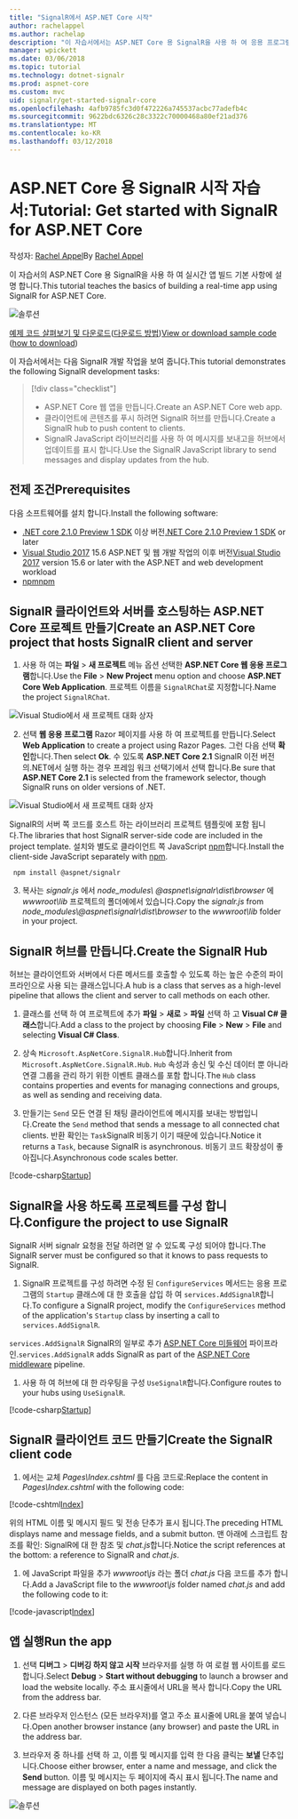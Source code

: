 ```yaml
---
title: "SignalR에서 ASP.NET Core 시작"
author: rachelappel
ms.author: rachelap
description: "이 자습서에서는 ASP.NET Core 용 SignalR을 사용 하 여 응용 프로그램을 만듭니다."
manager: wpickett
ms.date: 03/06/2018
ms.topic: tutorial
ms.technology: dotnet-signalr
ms.prod: aspnet-core
ms.custom: mvc
uid: signalr/get-started-signalr-core
ms.openlocfilehash: 4afb9785fc3d0f472226a745537acbc77adefb4c
ms.sourcegitcommit: 9622bdc6326c28c3322c70000468a80ef21ad376
ms.translationtype: MT
ms.contentlocale: ko-KR
ms.lasthandoff: 03/12/2018
---
```

# <a name="tutorial-get-started-with-signalr-for-aspnet-core"></a><span data-ttu-id="f27e9-103">ASP.NET Core 용 SignalR 시작 자습서:</span><span class="sxs-lookup"><span data-stu-id="f27e9-103">Tutorial: Get started with SignalR for ASP.NET Core</span></span>

<span data-ttu-id="f27e9-104">작성자: [Rachel Appel](https://twitter.com/rachelappel)</span><span class="sxs-lookup"><span data-stu-id="f27e9-104">By [Rachel Appel](https://twitter.com/rachelappel)</span></span>

<span data-ttu-id="f27e9-105">이 자습서의 ASP.NET Core 용 SignalR을 사용 하 여 실시간 앱 빌드 기본 사항에 설명 합니다.</span><span class="sxs-lookup"><span data-stu-id="f27e9-105">This tutorial teaches the basics of building a real-time app using SignalR for ASP.NET Core.</span></span>

   ![솔루션](get-started-signalr-core/_static/signalr-get-started-finished.png)

<span data-ttu-id="f27e9-107">[예제 코드 살펴보기 및 다운로드](https://github.com/aspnet/Docs/tree/master/aspnetcore/signalr/get-started-signalr-core/sample/)([다운로드 방법](xref:tutorials/index#how-to-download-a-sample))</span><span class="sxs-lookup"><span data-stu-id="f27e9-107">[View or download sample code](https://github.com/aspnet/Docs/tree/master/aspnetcore/signalr/get-started-signalr-core/sample/) ([how to download](xref:tutorials/index#how-to-download-a-sample))</span></span>

<span data-ttu-id="f27e9-108">이 자습서에서는 다음 SignalR 개발 작업을 보여 줍니다.</span><span class="sxs-lookup"><span data-stu-id="f27e9-108">This tutorial demonstrates the following SignalR development tasks:</span></span>

> [!div class="checklist"]
> * <span data-ttu-id="f27e9-109">ASP.NET Core 웹 앱을 만듭니다.</span><span class="sxs-lookup"><span data-stu-id="f27e9-109">Create an ASP.NET Core web app.</span></span>
> * <span data-ttu-id="f27e9-110">클라이언트에 콘텐츠를 푸시 하려면 SignalR 허브를 만듭니다.</span><span class="sxs-lookup"><span data-stu-id="f27e9-110">Create a SignalR hub to push content to clients.</span></span>
> * <span data-ttu-id="f27e9-111">SignalR JavaScript 라이브러리를 사용 하 여 메시지를 보내고을 허브에서 업데이트를 표시 합니다.</span><span class="sxs-lookup"><span data-stu-id="f27e9-111">Use the SignalR JavaScript library to send messages and display updates from the hub.</span></span>

## <a name="prerequisites"></a><span data-ttu-id="f27e9-112">전제 조건</span><span class="sxs-lookup"><span data-stu-id="f27e9-112">Prerequisites</span></span>

<span data-ttu-id="f27e9-113">다음 소프트웨어를 설치 합니다.</span><span class="sxs-lookup"><span data-stu-id="f27e9-113">Install the following software:</span></span>

* <span data-ttu-id="f27e9-114">[.NET core 2.1.0 Preview 1 SDK](https://www.microsoft.com/net/download/dotnet-core/sdk-2.1.300-preview1) 이상 버전</span><span class="sxs-lookup"><span data-stu-id="f27e9-114">[.NET Core 2.1.0 Preview 1 SDK](https://www.microsoft.com/net/download/dotnet-core/sdk-2.1.300-preview1) or later</span></span>
* <span data-ttu-id="f27e9-115">[Visual Studio 2017](https://www.visualstudio.com/downloads/) 15.6 ASP.NET 및 웹 개발 작업의 이후 버전</span><span class="sxs-lookup"><span data-stu-id="f27e9-115">[Visual Studio 2017](https://www.visualstudio.com/downloads/) version 15.6 or later with the ASP.NET and web development workload</span></span>
* [<span data-ttu-id="f27e9-116">npm</span><span class="sxs-lookup"><span data-stu-id="f27e9-116">npm</span></span>](https://www.npmjs.com/get-npm)

## <a name="create-an-aspnet-core-project-that-hosts-signalr-client-and-server"></a><span data-ttu-id="f27e9-117">SignalR 클라이언트와 서버를 호스팅하는 ASP.NET Core 프로젝트 만들기</span><span class="sxs-lookup"><span data-stu-id="f27e9-117">Create an ASP.NET Core project that hosts SignalR client and server</span></span>

1. <span data-ttu-id="f27e9-118">사용 하 여는 **파일** > **새 프로젝트** 메뉴 옵션 선택한 **ASP.NET Core 웹 응용 프로그램**합니다.</span><span class="sxs-lookup"><span data-stu-id="f27e9-118">Use the **File** > **New Project** menu option and choose **ASP.NET Core Web Application**.</span></span> <span data-ttu-id="f27e9-119">프로젝트 이름을 `SignalRChat`로 지정합니다.</span><span class="sxs-lookup"><span data-stu-id="f27e9-119">Name the project `SignalRChat`.</span></span>

  ![Visual Studio에서 새 프로젝트 대화 상자](get-started-signalr-core/_static/signalr-new-project-dialog.png)

2. <span data-ttu-id="f27e9-121">선택 **웹 응용 프로그램** Razor 페이지를 사용 하 여 프로젝트를 만듭니다.</span><span class="sxs-lookup"><span data-stu-id="f27e9-121">Select **Web Application** to create a project using Razor Pages.</span></span> <span data-ttu-id="f27e9-122">그런 다음 선택 **확인**합니다.</span><span class="sxs-lookup"><span data-stu-id="f27e9-122">Then select **Ok**.</span></span> <span data-ttu-id="f27e9-123">수 있도록 **ASP.NET Core 2.1** SignalR 이전 버전의.NET에서 실행 하는 경우 프레임 워크 선택기에서 선택 합니다.</span><span class="sxs-lookup"><span data-stu-id="f27e9-123">Be sure that **ASP.NET Core 2.1** is selected from the framework selector, though SignalR runs on older versions of .NET.</span></span>

  ![Visual Studio에서 새 프로젝트 대화 상자](get-started-signalr-core/_static/signalr-new-project-choose-type.png)

  <span data-ttu-id="f27e9-125">SignalR의 서버 쪽 코드를 호스트 하는 라이브러리 프로젝트 템플릿에 포함 됩니다.</span><span class="sxs-lookup"><span data-stu-id="f27e9-125">The libraries that host SignalR server-side code are included in the project template.</span></span> <span data-ttu-id="f27e9-126">설치와 별도로 클라이언트 쪽 JavaScript [npm](https://www.npmjs.com/)합니다.</span><span class="sxs-lookup"><span data-stu-id="f27e9-126">Install the client-side JavaScript separately with [npm](https://www.npmjs.com/).</span></span>

  ```console
   npm install @aspnet/signalr
  ```

3. <span data-ttu-id="f27e9-127">복사는 *signalr.js* 에서 *node_modules\\ @aspnet\signalr\dist\browser*  에 *wwwroot\lib* 프로젝트의 폴더에에서 있습니다.</span><span class="sxs-lookup"><span data-stu-id="f27e9-127">Copy the *signalr.js* from *node_modules\\@aspnet\signalr\dist\browser* to the *wwwroot\lib* folder in your project.</span></span>

## <a name="create-the-signalr-hub"></a><span data-ttu-id="f27e9-128">SignalR 허브를 만듭니다.</span><span class="sxs-lookup"><span data-stu-id="f27e9-128">Create the SignalR Hub</span></span>

<span data-ttu-id="f27e9-129">허브는 클라이언트와 서버에서 다른 메서드를 호출할 수 있도록 하는 높은 수준의 파이프라인으로 사용 되는 클래스입니다.</span><span class="sxs-lookup"><span data-stu-id="f27e9-129">A hub is a class that serves as a high-level pipeline that allows the client and server to call methods on each other.</span></span>

1. <span data-ttu-id="f27e9-130">클래스를 선택 하 여 프로젝트에 추가 **파일** > **새로** > **파일** 선택 하 고 **Visual C# 클래스**합니다.</span><span class="sxs-lookup"><span data-stu-id="f27e9-130">Add a class to the project by choosing **File** > **New** > **File** and selecting **Visual C# Class**.</span></span> 

1. <span data-ttu-id="f27e9-131">상속 `Microsoft.AspNetCore.SignalR.Hub`합니다.</span><span class="sxs-lookup"><span data-stu-id="f27e9-131">Inherit from `Microsoft.AspNetCore.SignalR.Hub`.</span></span> <span data-ttu-id="f27e9-132">`Hub` 속성과 송신 및 수신 데이터 뿐 아니라 연결 그룹을 관리 하기 위한 이벤트 클래스를 포함 합니다.</span><span class="sxs-lookup"><span data-stu-id="f27e9-132">The `Hub` class contains properties and events for managing connections and groups, as well as sending and receiving data.</span></span>

1. <span data-ttu-id="f27e9-133">만들기는 `Send` 모든 연결 된 채팅 클라이언트에 메시지를 보내는 방법입니다.</span><span class="sxs-lookup"><span data-stu-id="f27e9-133">Create the `Send` method that sends a message to all connected chat clients.</span></span> <span data-ttu-id="f27e9-134">반환 확인는 `Task`SignalR 비동기 이기 때문에 있습니다.</span><span class="sxs-lookup"><span data-stu-id="f27e9-134">Notice it returns a `Task`, because SignalR is asynchronous.</span></span> <span data-ttu-id="f27e9-135">비동기 코드 확장성이 좋아집니다.</span><span class="sxs-lookup"><span data-stu-id="f27e9-135">Asynchronous code scales better.</span></span>

  [!code-csharp[Startup](get-started-signalr-core/sample/Hubs/ChatHub.cs?range=7-14)]

## <a name="configure-the-project-to-use-signalr"></a><span data-ttu-id="f27e9-136">SignalR을 사용 하도록 프로젝트를 구성 합니다.</span><span class="sxs-lookup"><span data-stu-id="f27e9-136">Configure the project to use SignalR</span></span>

<span data-ttu-id="f27e9-137">SignalR 서버 signalr 요청을 전달 하려면 알 수 있도록 구성 되어야 합니다.</span><span class="sxs-lookup"><span data-stu-id="f27e9-137">The SignalR server must be configured so that it knows to pass requests to SignalR.</span></span>

1. <span data-ttu-id="f27e9-138">SignalR 프로젝트를 구성 하려면 수정 된 `ConfigureServices` 메서드는 응용 프로그램의 `Startup` 클래스에 대 한 호출을 삽입 하 여 `services.AddSignalR`합니다.</span><span class="sxs-lookup"><span data-stu-id="f27e9-138">To configure a SignalR project, modify the `ConfigureServices` method of the application's `Startup` class by inserting a call to `services.AddSignalR`.</span></span>

  <span data-ttu-id="f27e9-139">`services.AddSignalR` SignalR의 일부로 추가 [ASP.NET Core 미들웨어](xref:fundamentals/middleware/index) 파이프라인.</span><span class="sxs-lookup"><span data-stu-id="f27e9-139">`services.AddSignalR` adds SignalR as part of the [ASP.NET Core middleware](xref:fundamentals/middleware/index) pipeline.</span></span>

1. <span data-ttu-id="f27e9-140">사용 하 여 허브에 대 한 라우팅을 구성 `UseSignalR`합니다.</span><span class="sxs-lookup"><span data-stu-id="f27e9-140">Configure routes to your hubs using `UseSignalR`.</span></span>

  [!code-csharp[Startup](get-started-signalr-core/sample/Startup.cs?highlight=22,40-43)]

## <a name="create-the-signalr-client-code"></a><span data-ttu-id="f27e9-141">SignalR 클라이언트 코드 만들기</span><span class="sxs-lookup"><span data-stu-id="f27e9-141">Create the SignalR client code</span></span>

1. <span data-ttu-id="f27e9-142">에서는 교체 *Pages\Index.cshtml* 를 다음 코드로:</span><span class="sxs-lookup"><span data-stu-id="f27e9-142">Replace the content in *Pages\Index.cshtml* with the following code:</span></span>

  [!code-cshtml[Index](get-started-signalr-core/sample/Pages/Index.cshtml)]

  <span data-ttu-id="f27e9-143">위의 HTML 이름 및 메시지 필드 및 전송 단추가 표시 됩니다.</span><span class="sxs-lookup"><span data-stu-id="f27e9-143">The preceding HTML displays name and message fields, and a submit button.</span></span> <span data-ttu-id="f27e9-144">맨 아래에 스크립트 참조를 확인: SignalR에 대 한 참조 및 *chat.js*합니다.</span><span class="sxs-lookup"><span data-stu-id="f27e9-144">Notice the script references at the bottom: a reference to SignalR and *chat.js*.</span></span>

1. <span data-ttu-id="f27e9-145">에 JavaScript 파일을 추가 *wwwroot\js* 라는 폴더 *chat.js* 다음 코드를 추가 합니다.</span><span class="sxs-lookup"><span data-stu-id="f27e9-145">Add a JavaScript file to the *wwwroot\js* folder named *chat.js* and add the following code to it:</span></span>

  [!code-javascript[Index](get-started-signalr-core/sample/wwwroot/js/chat.js)]

## <a name="run-the-app"></a><span data-ttu-id="f27e9-146">앱 실행</span><span class="sxs-lookup"><span data-stu-id="f27e9-146">Run the app</span></span>

1. <span data-ttu-id="f27e9-147">선택 **디버그** > **디버깅 하지 않고 시작** 브라우저를 실행 하 여 로컬 웹 사이트를 로드 합니다.</span><span class="sxs-lookup"><span data-stu-id="f27e9-147">Select **Debug** > **Start without debugging** to launch a browser and load the website locally.</span></span> <span data-ttu-id="f27e9-148">주소 표시줄에서 URL을 복사 합니다.</span><span class="sxs-lookup"><span data-stu-id="f27e9-148">Copy the URL from the address bar.</span></span>

1. <span data-ttu-id="f27e9-149">다른 브라우저 인스턴스 (모든 브라우저)를 열고 주소 표시줄에 URL을 붙여 넣습니다.</span><span class="sxs-lookup"><span data-stu-id="f27e9-149">Open another browser instance (any browser) and paste the URL in the address bar.</span></span>

1. <span data-ttu-id="f27e9-150">브라우저 중 하나를 선택 하 고, 이름 및 메시지를 입력 한 다음 클릭는 **보낼** 단추입니다.</span><span class="sxs-lookup"><span data-stu-id="f27e9-150">Choose either browser, enter a name and message, and click the **Send** button.</span></span> <span data-ttu-id="f27e9-151">이름 및 메시지는 두 페이지에 즉시 표시 됩니다.</span><span class="sxs-lookup"><span data-stu-id="f27e9-151">The name and message are displayed on both pages instantly.</span></span>

  ![솔루션](get-started-signalr-core/_static/signalr-get-started-finished.png)
